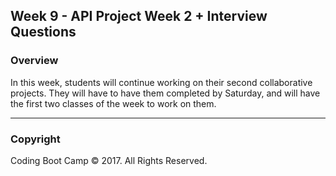 ## Week 9 - API Project Week 2 + Interview Questions

### Overview

In this week, students will continue working on their second collaborative projects. They will have to have them completed by Saturday, and will have the first two classes of the week to work on them.

- - -

### Copyright

Coding Boot Camp © 2017. All Rights Reserved.
